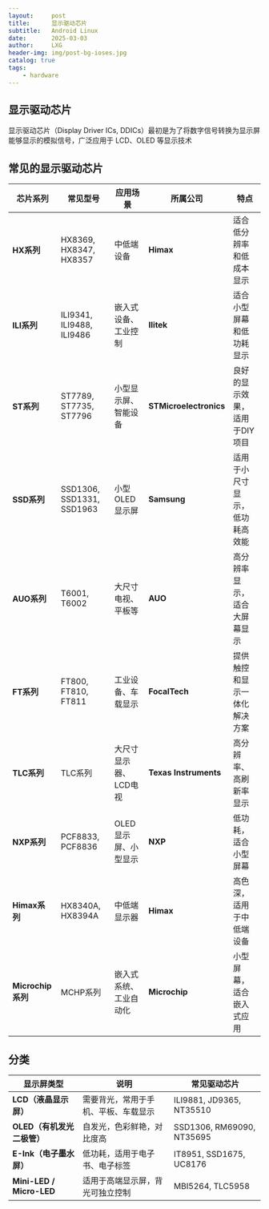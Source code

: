 ```yaml
---
layout:     post
title:      显示驱动芯片
subtitle:   Android Linux
date:       2025-03-03
author:     LXG
header-img: img/post-bg-ioses.jpg
catalog: true
tags:
    - hardware
---
```


## 显示驱动芯片

显示驱动芯片（Display Driver ICs, DDICs）最初是为了将数字信号转换为显示屏能够显示的模拟信号，广泛应用于 LCD、OLED 等显示技术

## 常见的显示驱动芯片

| **芯片系列**  | **常见型号**             | **应用场景**        | **所属公司**      | **特点**                             |
|---------------|--------------------------|---------------------|-------------------|--------------------------------------|
| **HX系列**    | HX8369, HX8347, HX8357    | 中低端设备          | **Himax**       | 适合低分辨率和低成本显示              |
| **ILI系列**   | ILI9341, ILI9488, ILI9486 | 嵌入式设备、工业控制 | **Ilitek**        | 适合小型屏幕和低功耗显示              |
| **ST系列**    | ST7789, ST7735, ST7796    | 小型显示屏、智能设备  | **STMicroelectronics** | 良好的显示效果，适用于DIY项目         |
| **SSD系列**   | SSD1306, SSD1331, SSD1963 | 小型OLED显示屏       | **Samsung**       | 适用于小尺寸显示，低功耗高效能        |
| **AUO系列**   | T6001, T6002              | 大尺寸电视、平板等    | **AUO**           | 高分辨率显示，适合大屏幕显示          |
| **FT系列**    | FT800, FT810, FT811       | 工业设备、车载显示    | **FocalTech**     | 提供触控和显示一体化解决方案          |
| **TLC系列**   | TLC系列                   | 大尺寸显示器、LCD电视 | **Texas Instruments** | 高分辨率、高刷新率显示                |
| **NXP系列**   | PCF8833, PCF8836          | OLED显示屏、小型显示   | **NXP**           | 低功耗，适合小型屏幕                  |
| **Himax系列** | HX8340A, HX8394A          | 中低端显示器          | **Himax**         | 高色深，适用于中低端设备              |
| **Microchip系列** | MCHP系列              | 嵌入式系统、工业自动化 | **Microchip**     | 小型屏幕，适合嵌入式应用               |

## 分类

| 显示屏类型      | 说明                                       | 常见驱动芯片               |
|---------------|--------------------------------|--------------------------|
| **LCD（液晶显示屏）** | 需要背光，常用于手机、平板、车载显示 | ILI9881, JD9365, NT35510 |
| **OLED（有机发光二极管）** | 自发光，色彩鲜艳，对比度高 | SSD1306, RM69090, NT35695 |
| **E-Ink（电子墨水屏）** | 低功耗，适用于电子书、电子标签 | IT8951, SSD1675, UC8176 |
| **Mini-LED / Micro-LED** | 适用于高端显示屏，背光可独立控制 | MBI5264, TLC5958 |


